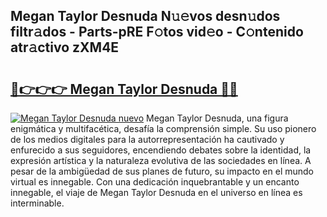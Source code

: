 ## Megan Taylor Desnuda N𝚞𝚎vos desn𝚞dos filtr𝚊dos - Parts-pRE F𝚘tos vid𝚎o - C𝚘ntenido atr𝚊ctivo zXM4E

# <h2><a href="http://mb8swz.tromn.icu/?c=Megan+Taylor+Desnuda">🔗👉👉👉 Megan Taylor Desnuda 🔗🔗</a></h2>

[![Megan Taylor Desnuda nuevo](https://i.imgur.com/pEAQMta.gif)](http://mb8swz.tromn.icu/?c=Megan+Taylor+Desnuda)
Megan Taylor Desnuda, una figura enigmática y multifacética, desafía la comprensión simple. Su uso pionero de los medios digitales para la autorrepresentación ha cautivado y enfurecido a sus seguidores, encendiendo debates sobre la identidad, la expresión artística y la naturaleza evolutiva de las sociedades en línea. A pesar de la ambigüedad de sus planes de futuro, su impacto en el mundo virtual es innegable. Con una dedicación inquebrantable y un encanto innegable, el viaje de Megan Taylor Desnuda en el universo en línea es interminable.
